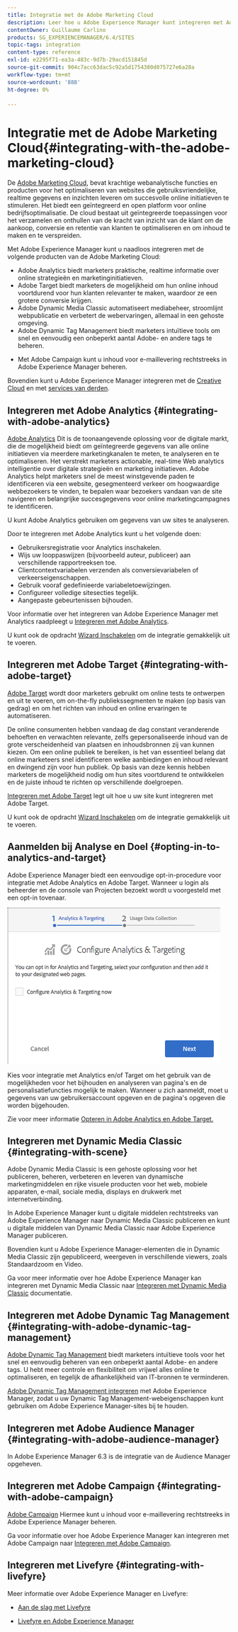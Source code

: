 ```yaml
---
title: Integratie met de Adobe Marketing Cloud
description: Leer hoe u Adobe Experience Manager kunt integreren met Adobe Marketing Cloud.
contentOwner: Guillaume Carlino
products: SG_EXPERIENCEMANAGER/6.4/SITES
topic-tags: integration
content-type: reference
exl-id: e2295f71-ea3a-483c-9d7b-29acd151845d
source-git-commit: 904c7acc63dac5c92a5d1754380d075727e6a28a
workflow-type: tm+mt
source-wordcount: '888'
ht-degree: 0%

---
```


# Integratie met de Adobe Marketing Cloud{#integrating-with-the-adobe-marketing-cloud}

De [Adobe Marketing Cloud](https://www.adobe.com/solutions/digital-marketing.html), bevat krachtige webanalytische functies en producten voor het optimaliseren van websites die gebruiksvriendelijke, realtime gegevens en inzichten leveren om succesvolle online initiatieven te stimuleren. Het biedt een geïntegreerd en open platform voor online bedrijfsoptimalisatie. De cloud bestaat uit geïntegreerde toepassingen voor het verzamelen en onthullen van de kracht van inzicht van de klant om de aankoop, conversie en retentie van klanten te optimaliseren en om inhoud te maken en te verspreiden.

Met Adobe Experience Manager kunt u naadloos integreren met de volgende producten van de Adobe Marketing Cloud:

* Adobe Analytics biedt marketers praktische, realtime informatie over online strategieën en marketinginitiatieven.
* Adobe Target biedt marketers de mogelijkheid om hun online inhoud voortdurend voor hun klanten relevanter te maken, waardoor ze een grotere conversie krijgen.
* Adobe Dynamic Media Classic automatiseert mediabeheer, stroomlijnt webpublicatie en verbetert de webervaringen, allemaal in een gehoste omgeving.
* Adobe Dynamic Tag Management biedt marketers intuïtieve tools om snel en eenvoudig een onbeperkt aantal Adobe- en andere tags te beheren.
<!-- Search&Promote was end of life September 1, 2022. * Adobe Search&Promote gives marketers the ability to control and optimize the search results on their sites. -->
* Met Adobe Campaign kunt u inhoud voor e-maillevering rechtstreeks in Adobe Experience Manager beheren.

Bovendien kunt u Adobe Experience Manager integreren met de [Creative Cloud](/help/assets/aem-cc-integration-best-practices.md) en met [services van derden](/help/sites-administering/third-party-services.md).

## Integreren met Adobe Analytics {#integrating-with-adobe-analytics}

[Adobe Analytics](https://www.omniture.com/en/products/analytics/sitecatalyst) Dit is de toonaangevende oplossing voor de digitale markt, die de mogelijkheid biedt om geïntegreerde gegevens van alle online initiatieven via meerdere marketingkanalen te meten, te analyseren en te optimaliseren. Het verstrekt marketers actionable, real-time Web analytics intelligentie over digitale strategieën en marketing initiatieven. Adobe Analytics helpt marketers snel de meest winstgevende paden te identificeren via een website, gesegmenteerd verkeer om hoogwaardige webbezoekers te vinden, te bepalen waar bezoekers vandaan van de site navigeren en belangrijke succesgegevens voor online marketingcampagnes te identificeren.

U kunt Adobe Analytics gebruiken om gegevens van uw sites te analyseren.

Door te integreren met Adobe Analytics kunt u het volgende doen:

* Gebruikersregistratie voor Analytics inschakelen.
* Wijs uw looppaswijzen (bijvoorbeeld auteur, publiceer) aan verschillende rapportreeksen toe.
* Clientcontextvariabelen verzenden als conversievariabelen of verkeerseigenschappen.
* Gebruik vooraf gedefinieerde variabeletoewijzingen.
* Configureer volledige sitesecties tegelijk.
* Aangepaste gebeurtenissen bijhouden.

Voor informatie over het integreren van Adobe Experience Manager met Analytics raadpleegt u [Integreren met Adobe Analytics](/help/sites-administering/adobeanalytics.md).

U kunt ook de opdracht [Wizard Inschakelen](/help/sites-administering/opt-in.md) om de integratie gemakkelijk uit te voeren.

## Integreren met Adobe Target {#integrating-with-adobe-target}

[Adobe Target](https://www.omniture.com/en/products/conversion/test-and-target) wordt door marketers gebruikt om online tests te ontwerpen en uit te voeren, om on-the-fly publiekssegmenten te maken (op basis van gedrag) en om het richten van inhoud en online ervaringen te automatiseren.

De online consumenten hebben vandaag de dag constant veranderende behoeften en verwachten relevante, zelfs gepersonaliseerde inhoud van de grote verscheidenheid van plaatsen en inhoudsbronnen zij van kunnen kiezen. Om een online publiek te bereiken, is het van essentieel belang dat online marketeers snel identificeren welke aanbiedingen en inhoud relevant en dwingend zijn voor hun publiek. Op basis van deze kennis hebben marketers de mogelijkheid nodig om hun sites voortdurend te ontwikkelen en de juiste inhoud te richten op verschillende doelgroepen.

[Integreren met Adobe Target](/help/sites-administering/target.md) legt uit hoe u uw site kunt integreren met Adobe Target.

U kunt ook de opdracht [Wizard Inschakelen](/help/sites-administering/opt-in.md) om de integratie gemakkelijk uit te voeren.

## Aanmelden bij Analyse en Doel {#opting-in-to-analytics-and-target}

Adobe Experience Manager biedt een eenvoudige opt-in-procedure voor integratie met Adobe Analytics en Adobe Target. Wanneer u login als beheerder en de console van Projecten bezoekt wordt u voorgesteld met een opt-in tovenaar.

![chlimage_1-107](assets/chlimage_1-107.png)

Kies voor integratie met Analytics en/of Target om het gebruik van de mogelijkheden voor het bijhouden en analyseren van pagina&#39;s en de personalisatiefuncties mogelijk te maken. Wanneer u zich aanmeldt, moet u gegevens van uw gebruikersaccount opgeven en de pagina&#39;s opgeven die worden bijgehouden.

Zie voor meer informatie [Opteren in Adobe Analytics en Adobe Target.](/help/sites-administering/opt-in.md)

## Integreren met Dynamic Media Classic {#integrating-with-scene}

Adobe Dynamic Media Classic is een gehoste oplossing voor het publiceren, beheren, verbeteren en leveren van dynamische marketingmiddelen en rijke visuele producten voor het web, mobiele apparaten, e-mail, sociale media, displays en drukwerk met internetverbinding.

In Adobe Experience Manager kunt u digitale middelen rechtstreeks van Adobe Experience Manager naar Dynamic Media Classic publiceren en kunt u digitale middelen van Dynamic Media Classic naar Adobe Experience Manager publiceren.

Bovendien kunt u Adobe Experience Manager-elementen die in Dynamic Media Classic zijn gepubliceerd, weergeven in verschillende viewers, zoals Standaardzoom en Video.

Ga voor meer informatie over hoe Adobe Experience Manager kan integreren met Dynamic Media Classic naar [Integreren met Dynamic Media Classic](/help/sites-administering/scene7.md) documentatie.

## Integreren met Adobe Dynamic Tag Management {#integrating-with-adobe-dynamic-tag-management}

[Adobe Dynamic Tag Management](https://www.adobe.com/solutions/digital-marketing/dynamic-tag-management.html) biedt marketers intuïtieve tools voor het snel en eenvoudig beheren van een onbeperkt aantal Adobe- en andere tags. U hebt meer controle en flexibiliteit om vrijwel alles online te optimaliseren, en tegelijk de afhankelijkheid van IT-bronnen te verminderen.

[Adobe Dynamic Tag Management integreren](/help/sites-administering/dtm.md) met Adobe Experience Manager, zodat u uw Dynamic Tag Management-webeigenschappen kunt gebruiken om Adobe Experience Manager-sites bij te houden.

## Integreren met Adobe Audience Manager {#integrating-with-adobe-audience-manager}

In Adobe Experience Manager 6.3 is de integratie van de Audience Manager opgeheven.

<!-- Search&Promote was end of life September 1, 2022. ## Integrating with Search&Promote {#integrating-with-search-promote} -->

<!-- Search&Promote was end of life September 1, 2022. Adobe Search&Promote enables marketers to optimize how visitors browse, find, compare, and select relevant products and content on web and mobile sites. Businesses can easily promote priority items based on business objectives and visitor intent, as well as automate merchandising and promotions activity by way of KPI-based triggers or metrics. -->

<!-- Search&Promote was end of life September 1, 2022. Adobe Search&Promote is a reliable and scalable hosted site search application, capable of scaling to millions of pages or products, for heavily visited online businesses ranging from retail to news sites. It offers unprecedented levels of marketer control and metrics-based relevance. -->

<!-- Search&Promote was end of life September 1, 2022. For information about integrating Adobe Experience Manager and Search&Promote, see [Integrating with Adobe Search&Promote](/help/sites-administering/search-and-promote.md). -->

## Integreren met Adobe Campaign {#integrating-with-adobe-campaign}

[Adobe Campaign](https://www.adobe.com/solutions/campaign-management.html) Hiermee kunt u inhoud voor e-maillevering rechtstreeks in Adobe Experience Manager beheren.

Ga voor informatie over hoe Adobe Experience Manager kan integreren met Adobe Campaign naar [Integreren met Adobe Campaign](/help/sites-administering/campaignstandard.md).

## Integreren met Livefyre {#integrating-with-livefyre}

Meer informatie over Adobe Experience Manager en Livefyre:

* [Aan de slag met Livefyre](https://experienceleague.adobe.com/docs/livefyre/implementation/getting-started/c-getting-started.html)

* [Livefyre en Adobe Experience Manager](/help/sites-administering/livefyre.md)
